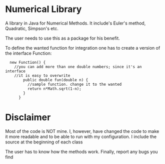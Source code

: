 Numerical Library
=============================

A library in Java for Numerical Methods. It include's Euler's method, Quadratic, Simpson's etc.

The user needs to use this as a package for his benefit. 

To define the wanted function for integration one has to create a version of the interface Function:

      new Function() {
        //you can add more than one double numbers; since it's an interface 
        //it is easy to overwrite
            public double fun(double n) {
              //sample function. change it to the wanted
              return n*Math.sqrt(1-n);
            }
          }
      
Disclaimer
==========

Most of the code is NOT mine. I, however, have changed the code to make it more readable and to be able to run with my configuration. I include the source at the beginning of each class

The user has to know how the methods work. Finally, report any bugs you find

